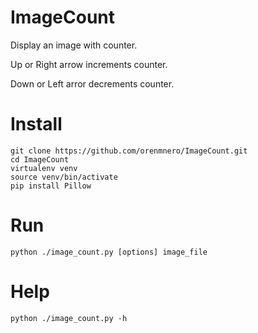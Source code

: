 # ImageCount
Display an image with counter.

Up or Right arrow increments counter.

Down or Left arror decrements counter.

# Install
```
git clone https://github.com/orenmnero/ImageCount.git
cd ImageCount
virtualenv venv
source venv/bin/activate
pip install Pillow
```

# Run
```
python ./image_count.py [options] image_file
```

# Help
```
python ./image_count.py -h
```
